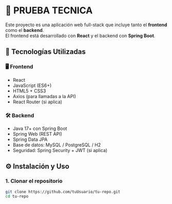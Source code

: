 # 🧩 PRUEBA TECNICA 

Este proyecto es una aplicación web full-stack que incluye tanto el **frontend** como el **backend**.  
El frontend está desarrollado con **React** y el backend con **Spring Boot**. 

## 🚀 Tecnologías Utilizadas

### 🖥️ Frontend
- React
- JavaScript (ES6+)
- HTML5 + CSS3
- Axios (para llamadas a la API)
- React Router (si aplica)

### 🛠️ Backend
- Java 17+ con Spring Boot
- Spring Web (REST API)
- Spring Data JPA
- Base de datos: MySQL / PostgreSQL / H2
- Seguridad: Spring Security + JWT (si aplica)

## ⚙️ Instalación y Uso

### 1. Clonar el repositorio

```bash
git clone https://github.com/tuUsuario/tu-repo.git
cd tu-repo
